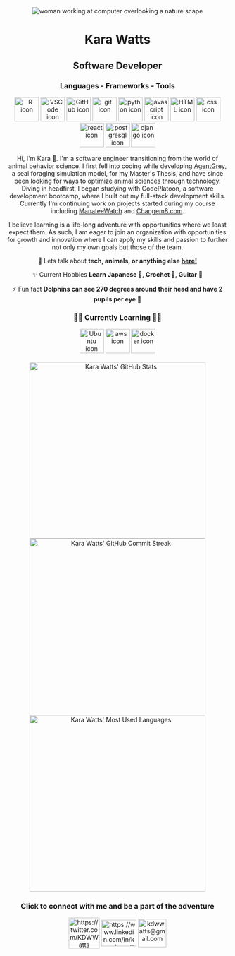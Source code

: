
<div align="center">
    <img alt='woman working at computer overlooking a nature scape' src="https://raw.github.com/KaraWatts/KaraWatts/master/Resources/Banner.png">
<d/iv>



# Kara Watts
## Software Developer

### Languages - Frameworks - Tools 
<div align="center">
    <a title = "R" href="https://www.r-project.org" target="_blank"><img height="55" width="55" src="https://skillicons.dev/icons?i=r" alt="R icon"/></a>
    <a title = "VS Code" href="https://code.visualstudio.com" target="blank"><img height="55" width="55" src="https://skillicons.dev/icons?i=vscode" alt="VSCode icon"/></a>
    <a title = "GitHub" href="https://github.com" target="blank"><img height="55" width="55" src="https://skillicons.dev/icons?i=github" alt="GitHub icon"/></a>
    <a title = "Git" href="https://git-scm.com" target="blank"><img height="55" width="55" src="https://skillicons.dev/icons?i=git" alt="git icon"/></a>
    <a title = "Python" href="https://docs.python.org/3/" target="blank"><img height="55" width="55" src="https://skillicons.dev/icons?i=python" alt="python icon"/></a>
    <a title = "JavaScript" href="https://developer.mozilla.org/en-US/docs/Web/JavaScript" target="blank"><img height="55" width="55" src="https://skillicons.dev/icons?i=javascript" alt="javascript icon"/></a>
    <a title = "HTML" href="https://developer.mozilla.org/en-US/docs/Web/HTML" target="blank"><img height="55" width="55" src="https://skillicons.dev/icons?i=html" alt="HTML icon"/></a>
    <a title = "CSS" href="https://developer.mozilla.org/en-US/docs/Web/CSS" target="blank"><img height="55" width="55" src="https://skillicons.dev/icons?i=css" alt="css icon"/></a>
    <a title = "React" href="https://react.dev" target="blank"><img height="55" width="55" src="https://skillicons.dev/icons?i=react" alt="react icon"/></a>
    <a title = "PostgreSQL" href="https://www.postgresql.org" target="blank"><img height="55" width="55" src="https://skillicons.dev/icons?i=postgresql" alt="postgresql icon"/></a>
    <a title = "Django" href="https://www.djangoproject.com" target="blank"><img height="55" width="55" src="https://skillicons.dev/icons?i=django" alt="django icon"/></a>
</div>







Hi, I'm Kara 👋. I'm a software engineer transitioning from the world of animal behavior science. I first fell into coding while developing [AgentGrey](https://github.com/KaraWatts/AgentGrey), a seal foraging simulation model, for my Master's Thesis, and have since been looking for ways to optimize animal sciences through technology.  Diving in headfirst, I began studying with CodePlatoon, a software development bootcamp, where I built out my full-stack development skills. Currently I'm continuing work on projects started during my course including [ManateeWatch](https//:github.com/karawatts/manateewatch) and [Changem8.com](https//:changem8.com).

I believe learning is a life-long adventure with opportunities where we least expect them. As such, I am eager to join an organization with opportunities for growth and innovation where I can apply my skills and passion to further not only my own goals but those of the team.


 
 <!-- 🔭 I’m currently working on **a project** -->
 
💬 Lets talk about **tech, animals, or anything else [here!](#connect_with_me)**

✨ Current Hobbies **Learn Japanese 🔰, Crochet 🧶, Guitar 🎸**

⚡ Fun fact **Dolphins can see 270 degrees around their head and have 2 pupils per eye 👀**




### 👩‍💻 Currently Learning 👩‍💻

<div align="center">
    <a title = "Ubuntu" href="https://ubuntu.com" target="blank"><img height="55" width="55" src="https://raw.github.com/KaraWatts/KaraWatts/master/Resources/ubuntu.png" alt="Ubuntu icon"/></a>
    <a title = "AWS" href="https://aws.amazon.com" target="blank"><img height="55" width="55" src="https://skillicons.dev/icons?i=aws" alt="aws icon"/></a>
    <a title = "Docker" href="https://www.docker.com" target="blank"><img height="55" width="55" src="https://skillicons.dev/icons?i=docker" alt="docker icon"/></a>
</div>
<br>
<div>
    <a href="https://github.com/anuraghazra/github-readme-stats"><img align="center" src="https://github-readme-stats.vercel.app/api?username=KaraWatts&show_icons=true&theme=nightowl" width="400" alt="Kara Watts' GitHub Stats"></a>
    <br>
    <a href="https://git.io/streak-stats"><img align="center" src="https://streak-stats.demolab.com/?user=KaraWatts&theme=nightowl&date_format=j%20M%5B%20Y%5D" width="400" alt="Kara Watts' GitHub Commit Streak"></a>
    <br>
    <a href="https://github.com/anuraghazra/github-readme-stats"><img width=400 align="center" src="https://github-readme-stats-salesp07.vercel.app/api/top-langs/?username=KaraWatts&hide=HTML&langs_count=8&layout=compact&theme=nightowl&border_radius=10&size_weight=0.5&count_weight=0.5&exclude_repo=github-readme-stats" alt="Kara Watts' Most Used Languages" /></a>
</div>
<a id="connect_with_me"></a>


### Click to connect with me and be a part of the adventure

<a title="Twitter: @KaraWatts" href="https://twitter.com/KDWWatts" target="blank"><img align="center" src="https://raw.github.com/KaraWatts/KaraWatts/master/Resources/twitterLogo.png" alt="https://twitter.com/KDWWatts" height="70" width="70" /></a>
<a title="LinkedIn: Kara D W Watts" href="https://www.linkedin.com/in/karadwwatts/" target="blank"><img align="center" src="https://raw.githubusercontent.com/rahuldkjain/github-profile-readme-generator/master/src/images/icons/Social/linked-in-alt.svg" alt="https://www.linkedin.com/in/karadwwatts/" height="60" width="80"  /></a>
<a title="Email: kdwwatts@gmail.com" href="mailto:kdwwatts@gmail.com?subject=[GitHub]"><img width="64" align="center" alt="kdwwatts@gmail.com" src="https://upload.wikimedia.org/wikipedia/commons/thumb/4/4e/Mail_%28iOS%29.svg/64px-Mail_%28iOS%29.svg.png"></a>

